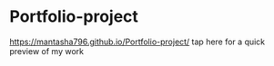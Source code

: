# Portfolio-project
https://mantasha796.github.io/Portfolio-project/     tap here for a quick preview of my work
